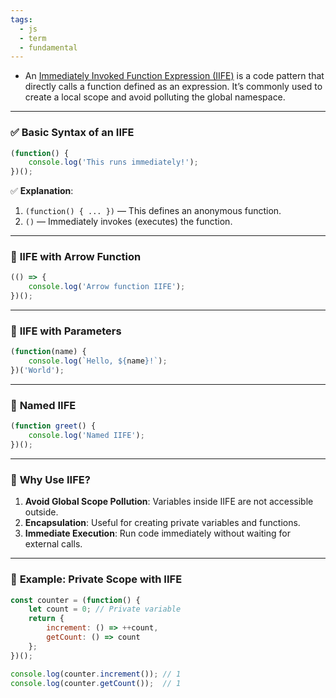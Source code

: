```yaml
---
tags:
  - js
  - term
  - fundamental
---
```


- An [Immediately Invoked Function Expression (IIFE)](https://developer.mozilla.org/en-US/docs/Glossary/IIFE) is a code pattern that directly calls a function defined as an expression. It’s commonly used to create a local scope and avoid polluting the global namespace.

---

### ✅ **Basic Syntax of an IIFE**

```javascript
(function() {
    console.log('This runs immediately!');
})();
```

✅ **Explanation**:

1. `(function() { ... })` — This defines an anonymous function.
2. `()` — Immediately invokes (executes) the function.

---

### 📌 **IIFE with Arrow Function**

```javascript
(() => {
    console.log('Arrow function IIFE');
})();
```

---

### 📌 **IIFE with Parameters**

```javascript
(function(name) {
    console.log(`Hello, ${name}!`);
})('World');
```

---

### 📌 **Named IIFE**

```javascript
(function greet() {
    console.log('Named IIFE');
})();
```

---

### 📌 **Why Use IIFE?**

1. **Avoid Global Scope Pollution**: Variables inside IIFE are not accessible outside.
2. **Encapsulation**: Useful for creating private variables and functions.
3. **Immediate Execution**: Run code immediately without waiting for external calls.

---

### 📌 **Example: Private Scope with IIFE**

```javascript
const counter = (function() {
    let count = 0; // Private variable
    return {
        increment: () => ++count,
        getCount: () => count
    };
})();

console.log(counter.increment()); // 1
console.log(counter.getCount());  // 1
```